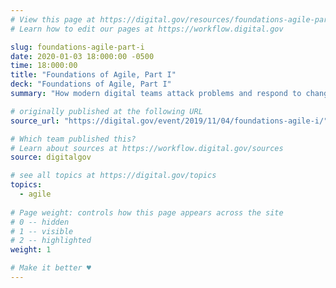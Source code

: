 ```yaml
---
# View this page at https://digital.gov/resources/foundations-agile-part-i
# Learn how to edit our pages at https://workflow.digital.gov

slug: foundations-agile-part-i
date: 2020-01-03 18:000:00 -0500
time: 18:000:00
title: "Foundations of Agile, Part I"
deck: "Foundations of Agile, Part I"
summary: "How modern digital teams attack problems and respond to change when working on digital products."

# originally published at the following URL
source_url: "https://digital.gov/event/2019/11/04/foundations-agile-i/"

# Which team published this?
# Learn about sources at https://workflow.digital.gov/sources
source: digitalgov

# see all topics at https://digital.gov/topics
topics: 
  - agile
  
# Page weight: controls how this page appears across the site
# 0 -- hidden
# 1 -- visible
# 2 -- highlighted
weight: 1

# Make it better ♥
---
```

